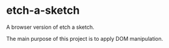 # etch-a-sketch
A browser version of etch a sketch.

The main purpose of this project is to apply DOM manipulation.